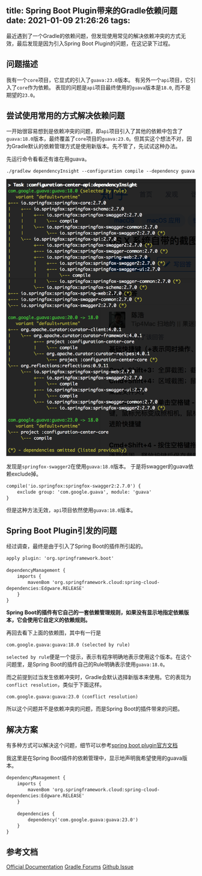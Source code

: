 title: Spring Boot Plugin带来的Gradle依赖问题
date: 2021-01-09 21:26:26
tags:
---

最近遇到了一个Gradle的依赖问题，但发现使用常见的解决依赖冲突的方式无效，最后发现是因为引入Spring Boot Plugin的问题，在这记录下过程。

<!-- more -->

## 问题描述
我有一个`core`项目，它显式的引入了`guava:23.0`版本。
有另外一个`api`项目，它引入了`core`作为依赖。 表现的问题是`api`项目最终使用的`guava`版本是`18.0`, 而不是期望的`23.0`。

## 尝试使用常用的方式解决依赖问题
一开始很容易想到是依赖冲突的问题，即`api`项目引入了其他的依赖中包含了`guava:18.0`版本，最终覆盖了`core`项目的`guava:23.0`。但其实这个想法不对，因为Gradle默认的依赖管理方式是使用新版本。先不管了，先试试这种办法。

先运行命令看看还有谁在用guava。
```
./gradlew dependencyInsight --configuration compile --dependency guava
```

![gradle_dependency_guava](/uploads/gradle_dependency_guava.png)

发现是`springfox-swagger2`在使用`guava:18.0`版本。 于是将swagger的guava依赖exclude掉。
```
compile('io.springfox:springfox-swagger2:2.7.0') {
    exclude group: 'com.google.guava', module: 'guava'
}
```

但是这种方法无效，`api`项目依然使用`guava:18.0`版本。

## Spring Boot Plugin引发的问题
经过调查，最终是由于引入了Spring Boot的插件所引起的。
```
apply plugin: 'org.springframework.boot'

dependencyManagement {
    imports {
        mavenBom 'org.springframework.cloud:spring-cloud-dependencies:Edgware.RELEASE'
    }
}
```

**Spring Boot的插件有它自己的一套依赖管理规则，如果没有显示地指定依赖版本，它会使用它自定义的依赖规则。**

再回去看下上面的依赖图，其中有一行是
```
com.google.guava:guava:18.0 (selected by rule)
```

`selected by rule`便是一个提示，表示有程序明确地表示使用这个版本。在这个问题里，是Spring Boot的插件自己的Rule明确表示使用`guava:18.0`。

而之前提到过当发生依赖冲突时，Gradle会默认选择新版本来使用。它的表现为`conflict resolution`，类似于下面这样。
```
com.google.guava:guava:23.0 (conflict resolution)
```
所以这个问题并不是依赖冲突的问题，而是Spring Boot的插件带来的问题。

## 解决方案
有多种方式可以解决这个问题，细节可以参考[spring boot plugin官方文档](https://github.com/spring-gradle-plugins/dependency-management-plugin)

我这里是在Spring Boot插件的依赖管理中，显示地声明我希望使用的guava版本。
```
dependencyManagement {
    imports {
        mavenBom 'org.springframework.cloud:spring-cloud-dependencies:Edgware.RELEASE'
    }

    dependencies {
        dependency('com.google.guava:guava:23.0')
    }
}
```

## 参考文档
[Official Documentation](https://docs.spring.io/dependency-management-plugin/docs/current-SNAPSHOT/reference/html5/)
[Gradle Forums](https://discuss.gradle.org/t/excluded-dependence-comes-back-when-spring-boot-plugin-is-applied/17945/2)
[Github Issue](https://github.com/spring-gradle-plugins/dependency-management-plugin/issues/165)
